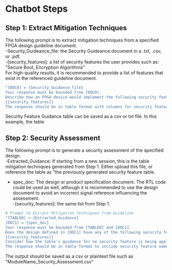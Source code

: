 # Chatbot Steps

## Step 1: Extract Mitigation Techniques
The following prompt is to extract mitigation techniques from a specified FPGA design guideline document. <br>
-Security_Guideance_file: the Security Guideance document in a .txt, .csv, or .pdf. <br>
-[security_features]: a list of security features the user provides such as: "Secure Boot, Encryption Algorithms" <br>
For high-quality results, it is recommended to provide a list of features that exist in the referenced guideline document.<br>

```bash
"[DOC0] = {Security_Guidance_file} 
Your response must be bounded from [DOC0]. 
Describe how an FPGA device would implement the following security features:
{[security_features]}
The response should be in table format with columns for security feature and guidance."
```
Security Feature Guidance table can be saved as a csv or txt file. In this example, the table 


## Step 2: Security Assessment
The following prompt is to generate a security assessment of the specified design. <br>
-Extracted_Guidance: If starting from a new session, this is the table mitigation techniques generated from Step 1. Either upload this file, or reference the table as "the previously generated security feature table. <br>
- spec_doc: The design or product specification document. The RTL code could be used as well, although it is recommended to use the design document to avoid an incorrect signal reference influencing the assessment. <br>
-[security_features]: the same list from Step 1.
```bash
# Prompt to Extract Mitigation Techniques from Guideline
"[TABLE0] = {Extracted_Guidance}
[DOC1] = {spec_doc}
Your response must be bounded from [TABLE0] and [DOC1].
Does the design defined in [DOC1] have any of the following security features:
{[security_features]} 
Consider how the table's guidance for he security feature is being applied to the design. 
The response should be in table format to include security feature name, presence in the design, and evidence from [DOC1] to support the assessment.
```
The output should be saved as a csv or plaintext file such as "ModuleName_Security_Assessment.csv"
